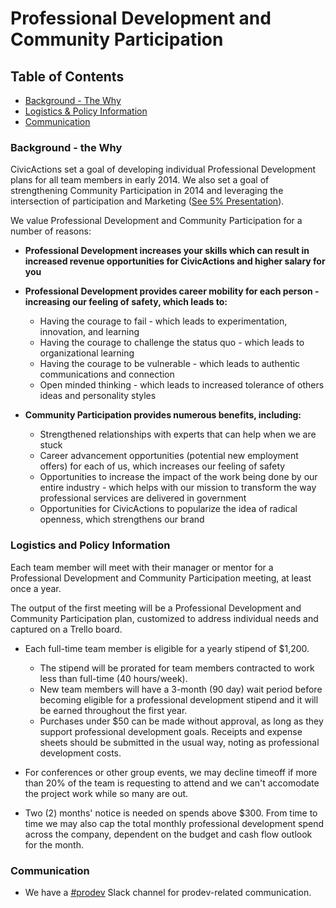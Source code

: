 # Professional Development and Community Participation

## <a name="toc"></a>Table of Contents

* [Background - The Why](#background-why)
* [Logistics & Policy Information](#logistics-policy)
* [Communication](#communication)

### <a name="background-why"></a>Background - the Why

CivicActions set a goal of developing individual Professional Development plans for all team members in early 2014. We also set a goal of strengthening Community Participation in 2014 and leveraging the intersection of participation and Marketing ([See 5% Presentation](https://docs.google.com/presentation/d/1GuEXsq8m80Sl9Jk2GE_b2oKsk38F11Vc5m7B8M8rGaA/edit#slide=id.g235778c_0_2)).

We value Professional Development and Community Participation for a number of reasons:

* **Professional Development increases your skills which can result in increased revenue opportunities for CivicActions and higher salary for you**

* **Professional Development provides career mobility for each person - increasing our feeling of safety, which leads to:**

  * Having the courage to fail - which leads to experimentation, innovation, and learning
  * Having the courage to challenge the status quo - which leads to organizational learning
  * Having the courage to be vulnerable - which leads to authentic communications and connection
  * Open minded thinking - which leads to increased tolerance of others ideas and personality styles

* **Community Participation provides numerous benefits, including:**

  * Strengthened relationships with experts that can help when we are stuck
  * Career advancement opportunities (potential new employment offers) for each of us, which increases our feeling of safety
  * Opportunities to increase the impact of the work being done by our entire industry - which helps with our mission to transform the way professional services are delivered in government
  * Opportunities for CivicActions to popularize the idea of radical openness, which strengthens our brand


### <a name="logistics-policy"></a>Logistics and Policy Information

Each team member will meet with their manager or mentor for a Professional Development and Community Participation meeting, at least once a year.

The output of the first meeting will be a Professional Development and Community Participation plan, customized to address individual needs and captured on a Trello board.

* Each full-time team member is eligible for a yearly stipend of $1,200.
  * The stipend will be prorated for team members contracted to work less than full-time (40 hours/week).
  * New team members will have a 3-month (90 day) wait period before becoming eligible for a professional development stipend and it will be earned throughout the first year.
  * Purchases under $50 can be made without approval, as long as they support professional development goals. Receipts and expense sheets should be submitted in the usual way, noting as professional development costs.

* For conferences or other group events, we may decline timeoff if more than 20% of the team is requesting to attend and we can't accomodate the project work while so many are out.

* Two (2) months' notice is needed on spends above $300. From time to time we may also cap the total monthly professional development spend across the company, dependent on the budget and cash flow outlook for the month.


### <a name="communication"></a>Communication

* We have a [#prodev](https://civicactions.slack.com/messages/prodev) Slack channel for prodev-related communication.
